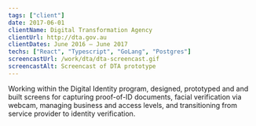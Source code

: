 ```yaml
---
tags: ["client"]
date: 2017-06-01
clientName: Digital Transformation Agency
clientUrl: http://dta.gov.au
clientDates: June 2016 – June 2017
techs: ["React", "Typescript", "GoLang", "Postgres"]
screencastUrl: /work/dta/dta-screencast.gif
screencastAlt: Screencast of DTA prototype
---
```


Working within the Digital Identity program, designed, prototyped and and built screens for capturing proof-of-ID documents, facial verification via webcam, managing business and access levels, and transitioning from service provider to identity verification.
